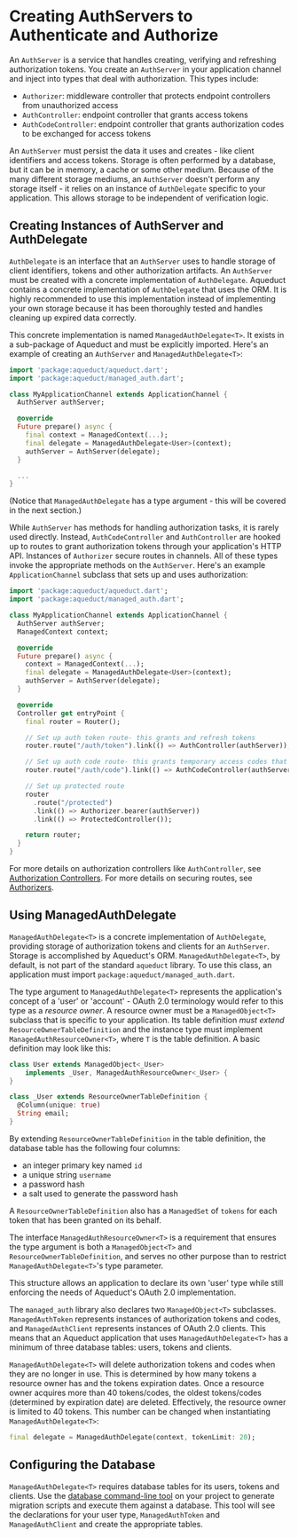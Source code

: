 # Creating AuthServers to Authenticate and Authorize

An `AuthServer` is a service that handles creating, verifying and refreshing authorization tokens. You create an `AuthServer` in your application channel and inject into types that deal with authorization. This types include:

- `Authorizer`: middleware controller that protects endpoint controllers from unauthorized access
- `AuthController`: endpoint controller that grants access tokens
- `AuthCodeController`: endpoint controller that grants authorization codes to be exchanged for access tokens

An `AuthServer` must persist the data it uses and creates - like client identifiers and access tokens. Storage is often performed by a database, but it can be in memory, a cache or some other medium. Because of the many different storage mediums, an `AuthServer` doesn't perform any storage itself - it relies on an instance of `AuthDelegate` specific to your application. This allows storage to be independent of verification logic.

## Creating Instances of AuthServer and AuthDelegate

`AuthDelegate` is an interface that an `AuthServer` uses to handle storage of client identifiers, tokens and other authorization artifacts. An `AuthServer` must be created with a concrete implementation of `AuthDelegate`. Aqueduct contains a concrete implementation of `AuthDelegate` that uses the ORM. It is highly recommended to use this implementation instead of implementing your own storage because it has been thoroughly tested and handles cleaning up expired data correctly.

This concrete implementation is named `ManagedAuthDelegate<T>`. It exists in a sub-package of Aqueduct and must be explicitly imported. Here's an example of creating an `AuthServer` and `ManagedAuthDelegate<T>`:

```dart
import 'package:aqueduct/aqueduct.dart';
import 'package:aqueduct/managed_auth.dart';

class MyApplicationChannel extends ApplicationChannel {  
  AuthServer authServer;

  @override
  Future prepare() async {
    final context = ManagedContext(...);
    final delegate = ManagedAuthDelegate<User>(context);
    authServer = AuthServer(delegate);
  }

  ...
}
```

(Notice that `ManagedAuthDelegate` has a type argument - this will be covered in the next section.)

While `AuthServer` has methods for handling authorization tasks, it is rarely used directly. Instead, `AuthCodeController` and `AuthController` are hooked up to routes to grant authorization tokens through your application's HTTP API. Instances of `Authorizer` secure routes in channels. All of these types invoke the appropriate methods on the `AuthServer`. Here's an example `ApplicationChannel` subclass that sets up and uses authorization:

```dart
import 'package:aqueduct/aqueduct.dart';
import 'package:aqueduct/managed_auth.dart';

class MyApplicationChannel extends ApplicationChannel {
  AuthServer authServer;
  ManagedContext context;

  @override
  Future prepare() async {
    context = ManagedContext(...);
    final delegate = ManagedAuthDelegate<User>(context);
    authServer = AuthServer(delegate);
  }

  @override
  Controller get entryPoint {
    final router = Router();

    // Set up auth token route- this grants and refresh tokens
    router.route("/auth/token").link(() => AuthController(authServer));

    // Set up auth code route- this grants temporary access codes that can be exchanged for token
    router.route("/auth/code").link(() => AuthCodeController(authServer));

    // Set up protected route
    router
      .route("/protected")
      .link(() => Authorizer.bearer(authServer))
      .link(() => ProtectedController());

    return router;
  }
}
```

For more details on authorization controllers like `AuthController`, see [Authorization Controllers](controllers.md). For more details on securing routes, see [Authorizers](authorizer.md).

## Using ManagedAuthDelegate

`ManagedAuthDelegate<T>` is a concrete implementation of `AuthDelegate`, providing storage of authorization tokens and clients for an `AuthServer`. Storage is accomplished by Aqueduct's ORM. `ManagedAuthDelegate<T>`, by default, is not part of the standard `aqueduct` library. To use this class, an application must import `package:aqueduct/managed_auth.dart`.

The type argument to `ManagedAuthDelegate<T>` represents the application's concept of a 'user' or 'account' - OAuth 2.0 terminology would refer to this type as a *resource owner*. A resource owner must be a `ManagedObject<T>` subclass that is specific to your application. Its table definition *must extend* `ResourceOwnerTableDefinition` and the instance type must implement `ManagedAuthResourceOwner<T>`, where `T` is the table definition. A basic definition may look like this:

```dart
class User extends ManagedObject<_User>
    implements _User, ManagedAuthResourceOwner<_User> {
}

class _User extends ResourceOwnerTableDefinition {
  @Column(unique: true)
  String email;
}
```

By extending `ResourceOwnerTableDefinition` in the table definition, the database table has the following four columns:

- an integer primary key named `id`
- a unique string `username`
- a password hash
- a salt used to generate the password hash

A `ResourceOwnerTableDefinition` also has a `ManagedSet` of `tokens` for each token that has been granted on its behalf.

The interface `ManagedAuthResourceOwner<T>` is a requirement that ensures the type argument is both a `ManagedObject<T>` and `ResourceOwnerTableDefinition`, and serves no other purpose than to restrict `ManagedAuthDelegate<T>`'s type parameter.

This structure allows an application to declare its own 'user' type while still enforcing the needs of Aqueduct's OAuth 2.0 implementation.

The `managed_auth` library also declares two `ManagedObject<T>` subclasses. `ManagedAuthToken` represents instances of authorization tokens and codes, and `ManagedAuthClient` represents instances of OAuth 2.0 clients. This means that an Aqueduct application that uses `ManagedAuthDelegate<T>` has a minimum of three database tables: users, tokens and clients.

`ManagedAuthDelegate<T>` will delete authorization tokens and codes when they are no longer in use. This is determined by how many tokens a resource owner has and the tokens expiration dates. Once a resource owner acquires more than 40 tokens/codes, the oldest tokens/codes (determined by expiration date) are deleted. Effectively, the resource owner is limited to 40 tokens. This number can be changed when instantiating `ManagedAuthDelegate<T>`:

```dart
final delegate = ManagedAuthDelegate(context, tokenLimit: 20);
```

## Configuring the Database

`ManagedAuthDelegate<T>` requires database tables for its users, tokens and clients. Use the [database command-line tool](../db/db_tools.md) on your project to generate migration scripts and execute them against a database. This tool will see the declarations for your user type, `ManagedAuthToken` and `ManagedAuthClient` and create the appropriate tables.
